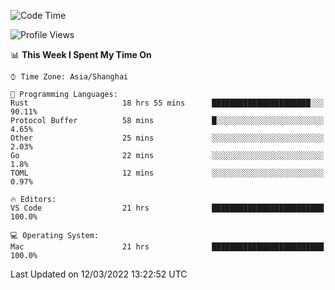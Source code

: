 <!--START_SECTION:waka-->
![Code Time](http://img.shields.io/badge/Code%20Time-1%2C082%20hrs%208%20mins-blue)

![Profile Views](http://img.shields.io/badge/Profile%20Views-4-blue)

📊 **This Week I Spent My Time On** 

```text
⌚︎ Time Zone: Asia/Shanghai

💬 Programming Languages: 
Rust                     18 hrs 55 mins      ██████████████████████░░░   90.11% 
Protocol Buffer          58 mins             █░░░░░░░░░░░░░░░░░░░░░░░░   4.65% 
Other                    25 mins             ░░░░░░░░░░░░░░░░░░░░░░░░░   2.03% 
Go                       22 mins             ░░░░░░░░░░░░░░░░░░░░░░░░░   1.8% 
TOML                     12 mins             ░░░░░░░░░░░░░░░░░░░░░░░░░   0.97%

🔥 Editors: 
VS Code                  21 hrs              █████████████████████████   100.0%

💻 Operating System: 
Mac                      21 hrs              █████████████████████████   100.0%

```


 Last Updated on 12/03/2022 13:22:52 UTC
<!--END_SECTION:waka-->
